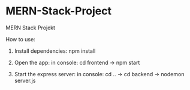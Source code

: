 # MERN-Stack-Project
MERN Stack Projekt

How to use:
1. Install dependencies: npm install
 
2. Open the app: 
in console: cd frontend -> npm start

3. Start the express server: 
in console: cd .. -> cd backend -> nodemon server.js
